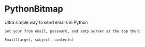 # PythonBitmap
Ultra simple way to send emails in Python
```
Set your from email, password, and smtp server at the top then:

Email(target, subject, contents)
```
